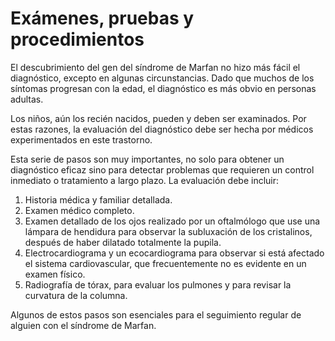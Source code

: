 # Exámenes, pruebas y procedimientos

El descubrimiento del gen del síndrome de Marfan no hizo más fácil el diagnóstico, excepto en algunas circunstancias. Dado que muchos de los síntomas progresan con la edad, el diagnóstico es más obvio en personas adultas.

Los niños, aún los recién nacidos, pueden y deben ser examinados. Por estas razones, la evaluación del diagnóstico debe ser hecha por médicos experimentados en este trastorno.

Esta serie de pasos son muy importantes, no solo para obtener un diagnóstico eficaz sino para detectar problemas que requieren un control inmediato o tratamiento a largo plazo. La evaluación debe incluir:

1. Historia médica y familiar detallada.
2. Examen médico completo.
3. Examen detallado de los ojos realizado por un oftalmólogo que use una lámpara de hendidura para observar la subluxación de los cristalinos, después de haber dilatado totalmente la pupila.
4. Electrocardiograma y un ecocardiograma para observar si está afectado el sistema cardiovascular, que frecuentemente no es evidente en un examen físico.
5. Radiografía de tórax, para evaluar los pulmones y para revisar la curvatura de la columna.

Algunos de estos pasos son esenciales para el seguimiento regular de alguien con el síndrome de Marfan.

